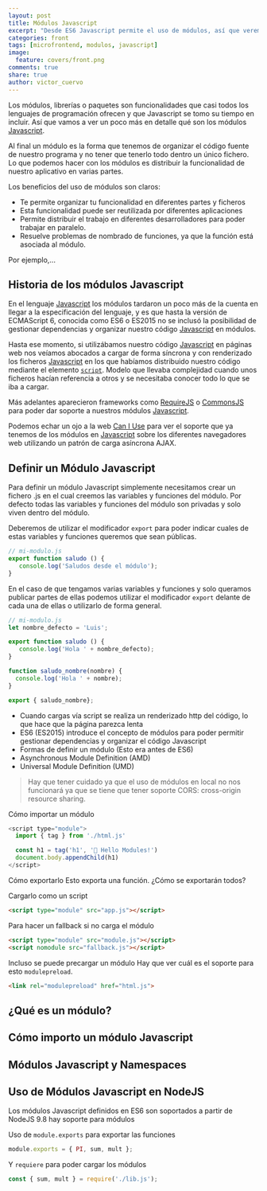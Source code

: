 ```yaml
---
layout: post
title: Módulos Javascript
excerpt: "Desde ES6 Javascript permite el uso de módulos, así que veremos qué son los módulos Javascript, cómo podemos crearlos e importarlos en nuestros programas."
categories: front
tags: [microfrontend, modulos, javascript]
image:
  feature: covers/front.png
comments: true
share: true
author: victor_cuervo
---
```


Los módulos, librerías o paquetes son funcionalidades que casi todos los lenguajes de programación ofrecen y que Javascript se tomo su tiempo en incluir. Así que vamos a ver un poco más en detalle qué son los módulos [Javascript][Javascript].

Al final un módulo es la forma que tenemos de organizar el código fuente de nuestro programa y no tener que tenerlo todo dentro un único fichero. Lo que podemos hacer con los módulos es distribuir la funcionalidad de nuestro aplicativo en varias partes.

Los beneficios del uso de módulos son claros:

* Te permite organizar tu funcionalidad en diferentes partes y ficheros
* Esta funcionalidad puede ser reutilizada por diferentes aplicaciones
* Permite distribuir el trabajo en diferentes desarrolladores para poder trabajar en paralelo.
* Resuelve problemas de nombrado de funciones, ya que la función está asociada al módulo.

Por ejemplo,...


## Historia de los módulos Javascript
En el lenguaje [Javascript][Javascript] los módulos tardaron un poco más de la cuenta en llegar a la especificación del lenguaje, y es que hasta la versión de ECMAScript 6, conocida como ES6 o ES2015 no se inclusó la posibilidad de gestionar dependencias y organizar nuestro código [Javascript][Javascript] en módulos.

Hasta ese momento, si utilizábamos nuestro código [Javascript][Javascript] en páginas web nos veíamos abocados a cargar de forma síncrona y con renderizado los ficheros [Javascript][Javascript] en los que habíamos distribuido nuestro código mediante el elemento [`script`][script]. Modelo que llevaba complejidad cuando unos ficheros hacían referencia a otros y se necesitaba conocer todo lo que se iba a cargar.

Más adelantes aparecieron frameworks como [RequireJS][RequireJS] o [CommonsJS][CommonsJS] para poder dar soporte a nuestros módulos [Javascript][Javascript].

Podemos echar un ojo a la web [Can I Use][CanIUse] para ver el soporte que ya tenemos de los módulos en [Javascript][Javascript] sobre los diferentes navegadores web utilizando un patrón de carga asíncrona AJAX.


<script src="https://cdn.jsdelivr.net/gh/ireade/caniuse-embed/public/caniuse-embed.min.js"></script>

<p class="ciu_embed" data-feature="es6-module" data-periods="future_1,current,past_1,past_2" data-accessible-colours="false">
</p>

## Definir un Módulo Javascript
Para definir un módulo Javascript simplemente necesitamos crear un fichero .js en el cual creemos las variables y funciones del módulo. Por defecto todas las variables y funciones del módulo son privadas y solo viven dentro del módulo.

Deberemos de utilizar el modificador `export` para poder indicar cuales de estas variables y funciones queremos que sean públicas.

~~~javascript
// mi-modulo.js
export function saludo () {
   console.log('Saludos desde el módulo');
}
~~~~

En el caso de que tengamos varias variables y funciones y solo queramos publicar partes de ellas podemos utilizar el modificador `export` delante de cada una de ellas o utilizarlo de forma general.


~~~javascript
// mi-modulo.js
let nombre_defecto = 'Luis';

export function saludo () {
   console.log('Hola ' + nombre_defecto);
}

function saludo_nombre(nombre) {
  console.log('Hola ' + nombre);
}

export { saludo_nombre};
~~~~






* Cuando cargas vía script se realiza un renderizado http del código, lo que hace que la página parezca lenta
* ES6 (ES2015) introduce el concepto de módulos para poder permitir gestionar dependencias y organizar el código Javascript
* Formas de definir un módulo (Esto era antes de ES6)
 * Asynchronous Module Definition (AMD)
 * Universal Module Definition (UMD)


> Hay que tener cuidado ya que el uso de módulos en local no nos funcionará ya que se tiene que tener soporte CORS: cross-origin resource sharing.

Cómo importar un módulo

~~~javascript
<script type="module">
  import { tag } from './html.js'

  const h1 = tag('h1', '👋 Hello Modules!')
  document.body.appendChild(h1)
</script>
~~~~

Cómo exportarlo 
Esto exporta una función. ¿Cómo se exportarán todos?



Cargarlo como un script

~~~html
<script type="module" src="app.js"></script>
~~~

Para hacer un fallback si no carga el módulo

~~~html
<script type="module" src="module.js"></script>
<script nomodule src="fallback.js"></script>
~~~

Incluso se puede precargar un módulo
Hay que ver cuál es el soporte para esto `modulepreload`.

~~~html
<link rel="modulepreload" href="html.js">
~~~


## ¿Qué es un módulo?


## Cómo importo un módulo Javascript

## Módulos Javascript y Namespaces


## Uso de Módulos Javascript en NodeJS
Los módulos Javascript definidos en ES6 son soportados a partir de NodeJS 9.8 hay soporte para módulos

Uso de `module.exports` para exportar las funciones

~~~javascript
module.exports = { PI, sum, mult };
~~~

Y `requiere` para poder cargar los módulos

~~~javascript
const { sum, mult } = require('./lib.js');
~~~






[Javascript]: https://www.manualweb.net/javascript
[CanIUse]: https://caniuse.com/
[CommonsJS]: https://
[RequireJS]: https://
[script]: https://w3api.com/wiki/HTML:SCRIPT